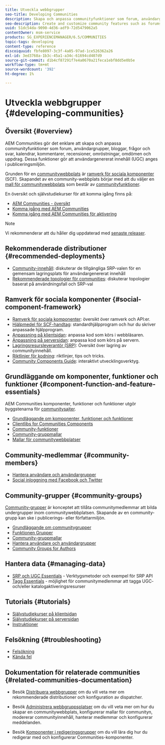 ```yaml
---
title: Utveckla webbgrupper
seo-title: Developing Communities
description: Skapa och anpassa communityfunktioner som forum, användargrupper med mera
seo-description: Create and customize community features such as forums, user groups, and more
uuid: 51dc54da-9090-4d36-adf9-72d5479062a5
contentOwner: msm-service
products: SG_EXPERIENCEMANAGER/6.5/COMMUNITIES
topic-tags: developing
content-type: reference
discoiquuid: fbfe8097-3c3f-4a05-97ad-1ce526362a26
exl-id: 3ed3768a-1b3c-45a1-a34c-61694cd407d9
source-git-commit: d1b4cf87291f7e4a0670a21feca1ebf8dd5e0b5e
workflow-type: tm+mt
source-wordcount: '392'
ht-degree: 1%

---
```


# Utveckla webbgrupper  {#developing-communities}

## Översikt {#overview}

AEM Communities gör det enklare att skapa och anpassa communityfunktioner som forum, användargrupper, bloggar, frågor och svar, kalendrar, kommentarer, recensioner, omröstningar, omdömen och uppdrag. Dessa funktioner gör att användargenererat innehåll (UGC) anges i publiceringsmiljön.

Grunden för en [communitywebbplats](overview.md#communitiessites) är [ramverk för sociala komponenter](scf.md) (SCF). Skapandet av en community-webbplats börjar med att du väljer en [mall för communitywebbplats](sites-console.md) som består av [communityfunktioner](functions.md).

En översikt och självstudiekurser för att komma igång finns på:

* [AEM Communities - översikt](overview.md)
* [Komma igång med AEM Communities](getting-started.md)
* [Komma igång med AEM Communities för aktivering](getting-started-enablement.md)

>[!NOTE]
> 
>Vi rekommenderar att du håller dig uppdaterad med [senaste releaser](deploy-communities.md#latest-releases).

## Rekommenderade distributioner {#recommended-deployments}

* [Community-innehåll](working-with-srp.md): diskuterar de tillgängliga SRP-valen för en gemensam lagringsplats för användargenererat innehåll
* [Rekommenderade topologier för communities](topologies.md): diskuterar topologier baserat på användningsfall och SRP-val

## Ramverk för sociala komponenter {#social-component-framework}

* [Ramverk för sociala komponenter](scf.md): översikt över ramverk och API:er.
* [Hjälpmedel för SCF-handtag](handlebars-helpers.md): standardhjälpprogram och hur du skriver anpassade hjälpprogram.
* [Anpassning på klientsidan](client-customize.md): anpassa kod som körs i webbläsaren.
* [Anpassning på serversidan](server-customize.md): anpassa kod som körs på servern.
* [Lagringsresursleverantör (SRP)](srp.md): Översikt över lagring av communityinnehåll.
* [Riktlinjer för kodning](code-guide.md): riktlinjer, tips och tricks.
* [Community Components Guide](components-guide.md): interaktivt utvecklingsverktyg.

## Grundläggande om komponenter, funktioner och funktioner {#component-function-and-feature-essentials}

AEM Communities komponenter, funktioner och funktioner utgör byggstenarna för [communitysajter](sites-console.md).

* [Grundläggande om komponenter, funktioner och funktioner](essentials.md)
* [Clientlibs for Communities Components](clientlibs.md)
* [Community-funktioner](functions.md)
* [Community-gruppmallar](tools-groups.md)
* [Mallar för communitywebbplatser](sites.md)

## Community-medlemmar {#community-members}

* [Hantera användare och användargrupper](users.md)
* [Social inloggning med Facebook och Twitter](social-login.md)

## Community-grupper {#community-groups}

[Community-grupper](overview.md#communitygroups) är konceptet att tillåta communitymedlemmar att bilda undergrupper inom communitywebbplatsen. Skapande av en community-grupp kan ske i publicerings- eller författarmiljön.

* [Grundläggande om communitygrupper](essentials-groups.md)
* [Funktionen Grupper](functions.md#groups-function)
* [Community-gruppmallar](tools-groups.md)
* [Hantera användare och användargrupper](users.md)
* [Community Groups for Authors](creating-groups.md)

## Hantera data {#managing-data}

* [SRP och UGC Essentials](srp-and-ugc.md) - Verktygsmetoder och exempel för SRP API
* [Tagg Essentials](tag.md) - möjlighet för communitymedlemmar att tagga UGC- och/eller katalogaktiveringsresurser

## Tutorials {#tutorials}

* [Självstudiekurser på klientsidan](tutorials.md#client-side-customization)
* [Självstudiekurser på serversidan](tutorials.md#server-side-customization)
* [Instruktioner](tutorials.md#how-to-instructions)

## Felsökning {#troubleshooting}

* [Felsökning](troubleshooting.md)
* [Kända fel](/help/release-notes/release-notes.md)

## Dokumentation för relaterade communities {#related-communities-documentation}

* Besök [Distribuera webbgrupper](deploy-communities.md) om du vill veta mer om rekommenderade distributioner och konfiguration av dispatcher.

* Besök [Administrera webbgruppsplatser](administer-landing.md) om du vill veta mer om hur du skapar en communitywebbplats, konfigurerar mallar för communityn, modererar communityinnehåll, hanterar medlemmar och konfigurerar meddelanden.

* Besök [Komponenter i redigeringsgrupper](author-communities.md) om du vill lära dig hur du redigerar med och konfigurerar Communities-komponenter.
